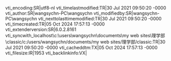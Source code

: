 vti_encoding:SR|utf8-nl
vti_timelastmodified:TR|30 Jul 2021 09:50:20 -0000
vti_author:SR|wangsychn-PC\\wangsychn
vti_modifiedby:SR|wangsychn-PC\\wangsychn
vti_nexttolasttimemodified:TR|30 Jul 2021 09:50:20 -0000
vti_timecreated:TR|05 Oct 2024 17:57:13 -0000
vti_extenderversion:SR|6.0.2.8161
vti_syncwith_localhost\\c\:\\users\\wangsychn\\documents\\my web sites\\理学部\\classic/c\:/users/wangsychn/documents/my web sites/理学部/classic:TR|30 Jul 2021 09:50:20 -0000
vti_cacheddtm:TX|05 Oct 2024 17:57:13 -0000
vti_filesize:IR|1953
vti_backlinkinfo:VX|
